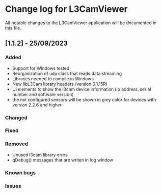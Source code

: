 # Change log for L3CamViewer

All notable changes to the L3CamViewer application will be documented in this file.

## [1.1.2] - 25/09/2023

### Added

+ Support for Windows tested
+ Reorganization of udp class that reads data streaming 
+ Libraries needed to compile in Windows
+ New libL3Cam library headers (version 0.1.15R)
+ Ui elements to show the l3cam device information (ip address, serial number and software version)
+ the not configured sensors will be shown in grey color for devices with version 2.2.6 and higher

### Changed

### Fixed

### Removed

- Unused l3cam library erros
- qDebug() messages that are writen in log window

### Known bugs

### Issues
